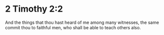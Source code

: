 # 2 Timothy 2:2

And the things that thou hast heard of me among many witnesses, the same commit thou to faithful men, who shall be able to teach others also.